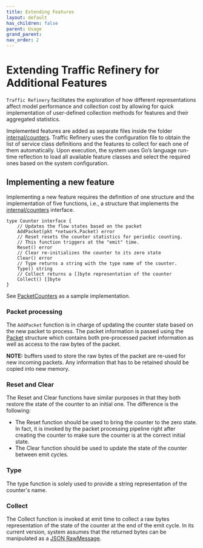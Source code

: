 ```yaml
---
title: Extending Features
layout: default
has_children: false
parent: Usage
grand_parent: 
nav_order: 2
---
```


# Extending Traffic Refinery for Additional Features
`Traffic Refinery` facilitates the exploration of how different representations affect model performance and collection cost by allowing for quick implementation of user-defined collection methods for features and their aggregated statistics.

Implemented features are added as separate files inside the folder [internal/counters](https://pkg.go.dev/github.com/traffic-refinery/traffic-refinery/internal/counters). Traffic Refinery uses the configuration file to obtain the list of service class definitions and the features to collect for each one of them automatically. Upon execution, the system uses Go’s language run-time reflection to load all available feature classes and select the required ones based on the system configuration. 

## Implementing a new feature
Implementing a new feature requires the definition of one structure and the implementation of five functions, i.e., a structure that implements the [internal/counters](https://pkg.go.dev/github.com/traffic-refinery/traffic-refinery/internal/counters#Counter) interface.

```
type Counter interface {
	// Updates the flow states based on the packet
	AddPacket(pkt *network.Packet) error
	// Reset resets the counter statistics for periodic counting.
	// This function triggers at the "emit" time.
	Reset() error
	// Clear re-initializes the counter to its zero state
	Clear() error
	// Type returns a string with the type name of the counter.
	Type() string
	// Collect returns a []byte representation of the counter
	Collect() []byte
}
```

See [PacketCounters](https://pkg.go.dev/github.com/traffic-refinery/traffic-refinery/internal/counters#PacketCounters) as a sample implementation.

### Packet processing 

The `AddPacket` function is in charge of updating the counter state based on the new packet to process. The packet information is passed using the [Packet](https://pkg.go.dev/github.com/traffic-refinery/traffic-refinery/internal/network#Packet) structure which contains both pre-processed packet information as well as access to the raw bytes of the packet.

__NOTE:__ buffers used to store the raw bytes of the packet are re-used for new incoming packets. Any information that has to be retained should be copied into new memory.

### Reset and Clear

The Reset and Clear functions have similar purposes in that they both restore the state of the counter to an initial one. The difference is the following:
* The Reset function should be used to bring the counter to the zero state. In fact, it is invoked by the packet processing pipeline right after creating the counter to make sure the counter is at the correct initial state.
* The Clear function should be used to update the state of the counter between emit cycles.

### Type

The type function is solely used to provide a string representation of the counter's name.

### Collect

The Collect function is invoked at emit time to collect a raw bytes representation of the state of the counter at the end of the emit cycle. In its current version, system assumes that the returned bytes can be manipulated as a [JSON RawMessage](https://pkg.go.dev/encoding/json#RawMessage).

